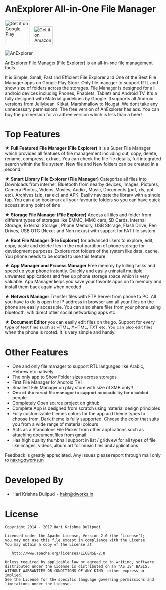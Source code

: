 AnExplorer All-in-One File Manager
==================================
[<img alt="Get it on Google Play" height="80" src="https://play.google.com/intl/en_us/badges/images/generic/en_badge_web_generic.png">](https://play.google.com/store/apps/details?id=dev.dworks.apps.anexplorer)
[<img alt="Get it on Amazon" height="60" style="margin-left: 8px;" src="https://images-na.ssl-images-amazon.com/images/G/01/mobile-apps/devportal2/res/images/amazon-underground-app-us-black.png" />](https://www.amazon.com/gp/mas/dl/android?p=dev.dworks.apps.anexplorer)


![AnExplorer](https://github.com/DWorkS/AnExplorer/raw/master/header.jpg)

AnExplorer File Manager (File Explorer) is an all-in-one file management tools.

It is Simple, Small, Fast and Efficient File Explorer and One of the Best File Manager apps on Google Play Store. Only file manager to support RTL and show size of folders across the storages. File Manager is designed for all android devices including Phones, Phablets, Tablets and Android TV. It's a fully designed with Material guidelines by Google. It supports all Android versions from Jellybean, Kitkat, Marshmallow to Nougat. We dont take any unnecessary permissions. The free version of AnExplorer has ads. You can buy the pro version for an adfree version which is less than a beer!

Top Features
============
★ **Full Featured File Manager (File Explorer)** It is a Super File Manager which provides all features of file management including cut, copy, delete, rename, compress, extract. You can check the file file details, full integrated search within the file system. New file and New folders can be created in a second.

★ **Smart Library File Explorer (File Manager)** Categorize all files into Downloads from internet, Bluetooth from nearby devices, Images, Pictures, Camera Photos, Videos, Movies, Audio , Music, Documents (pdf, xls, ppt etc), Archives (zip, rar etc) and APK. Easily navigate the library with a single tap. You can also bookmark all your favourite folders so you can have quick access at any point of time

★ **Storage File Manager (File Explorer)** Access all files and folder from different types of storages like EMMC, MMC cars, SD Cards, Internal Storage, External Storage , Phone Memory, USB Storage, Flash Drive, Pen Drives, USB OTG (Nexus and Non nexus) with support for FAT file system

★ **Root File Manager (File Explorer)** for advanced users to explore, edit, copy, paste and delete files in the root partition of phone storage for development purposes. Explore root folders of the system like data, cache. You phone needs to be rooted to use this feature

★ **App Manager and Process Manager** Free memory by killing tasks and speed up your phone instantly. Quickly and easily uninstall multiple unwanted applications and free up phone storage space which is very valuable. App Manager helps you save your favorite apps on to memory and install them back again when needed

★ **Network Manager** Transfer files with FTP Server from phone to PC. All you have to do is open the IP address in browser and all your files on the phone are easily accessible. You can also share files from your phone using bluetooth, wifi direct other social networking apps etc

★ **Document Editor** you can easily edit files on the go. Support for every type of text files such as HTML, XHTML, TXT etc. You can also edit files when the phone is rooted. It is very simple and handy.

Other Features
==============
* One and only file manager to support RTL languages like Arabic, Hebrew etc natively
* The only app to Show Folder sizes across storages
* First File Manager for Android TV!
* Smallest File Manager on play store with size of 3MB only!!
* One of the rarest file manager to support accessibility for disabled people
* Completely Open source project on github
* Complete App is designed from scratch using material design principles
* Fully customizable themes colors for the app and theme types to choose from. Dark theme is fully supported. Choose the color that suits you from a wide range of material colours
* Acts as a Standalone File Picker from other applications such as attaching document files from gmail
* Has high quality thumbnail support in list / gridview for all types of file like images, videos, album art for music files and applications

Feedback is greatly appreciated. Any issues please report through mail only to hakr@dworks.in


Developed By
============

* Hari Krishna Dulipudi - <hakr@dworks.in>


License
=======

    Copyright 2014 - 2017 Hari Krishna Dulipudi

    Licensed under the Apache License, Version 2.0 (the "License");
    you may not use this file except in compliance with the License.
    You may obtain a copy of the License at

       http://www.apache.org/licenses/LICENSE-2.0

    Unless required by applicable law or agreed to in writing, software
    distributed under the License is distributed on an "AS IS" BASIS,
    WITHOUT WARRANTIES OR CONDITIONS OF ANY KIND, either express or implied.
    See the License for the specific language governing permissions and
    limitations under the License.


